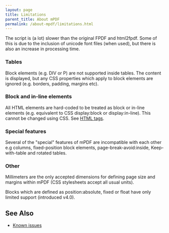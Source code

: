 ```yaml
---
layout: page
title: Limitations
parent_title: About mPDF
permalink: /about-mpdf/limitations.html
---
```


<div id="bpmbook" class="bpmbook" style="direction:ltr;">
<div class="topic_user_field">
<div id="U0">
<p>The script is (a lot) slower than the original FPDF and html2fpdf. Some of this is due to the inclusion of unicode font files (when used), but there is also an increase in processing time.</p>
<h3>Tables</h3>
<p>Block elements (e.g. DIV or P) are not supported inside tables. The content is displayed, but any CSS properties which apply to block elements are ignored (e.g. borders, padding, margins etc).</p>
<h3>Block and in-line elements</h3>
<p>All HTML elements are hard-coded to be treated as block or in-line elements (e.g. equivalent to CSS display:block or display:in-line). This cannot be changed using CSS. See <a href="/html-support/html-tags.html">HTML tags</a>.</p>
<h3>Special features</h3>
<p>Several of the "special" features of mPDF are incompatible with each other e.g columns, fixed-position block elements, page-break-avoid:inside, Keep-with-table and rotated tables.</p>
<h3>Other</h3>
<p>Millimeters are the only accepted dimensions for defining page size and margins within mPDF (CSS stylesheets accept all usual units).</p>
<p>Blocks which are defined as position:absolute, fixed or float have only limited support (introduced v4.0).</p>
<h2>See Also</h2>
<ul>
<li><a href="/troubleshooting/known-issues.html">Known issues</a></li>
</ul>
</div>
</div>

